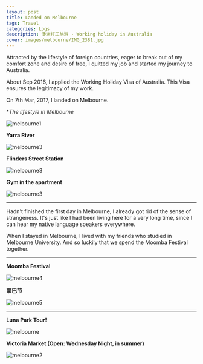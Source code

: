 ```yaml
---
layout: post
title: Landed on Melbourne
tags: Travel
categories: Logs
description: 澳洲打工旅游 · Working holiday in Australia
cover: images/melbourne/IMG_2381.jpg
---
```


Attracted by the lifestyle of foreign countries, eager to break out of my comfort zone and desire of free, I quitted my job and started my journey to Australia.

About Sep 2016, I applied the Working Holiday Visa of Australia. This Visa ensures the legitimacy of my work.

On 7th Mar, 2017, I landed on Melbourne. 

**The lifestyle in Melbourne*

![melbourne1](/images/melbourne/1598620298.jpg)

**Yarra River**

![melbourne3](/images/melbourne/2066252385.jpg)

**Flinders Street Station**

![melbourne3](/images/melbourne/station.jpg)

**Gym in the apartment**

![melbourne3](/images/melbourne/gym.jpg)

---

Hadn't finished the first day in Melbourne, I already got rid of the sense of strangeness. It's just like I had been living here for a very long time, since I can hear my native language speakers everywhere.

When I stayed in Melbourne, I lived with my friends who studied in Melbourne University. And so luckily that we spend the Moomba Festival together.

---

**Moomba Festival**

![melbourne4](/images/melbourne/1652797034.jpg)

**蒙巴节**

![melbourne5](/images/melbourne/1928756204.jpg)

---

**Luna Park Tour!**

![melbourne](/images/melbourne/IMG_2381.jpg)

**Victoria Market (Open: Wednesday Night, in summer)** 

![melbourne2](/images/melbourne/736561967.jpg)

